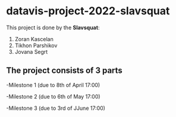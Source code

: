 # datavis-project-2022-slavsquat
This project is done by the **Slavsquat**:
1. Zoran Kascelan
2. Tikhon Parshikov
3. Jovana Segrt

## The project consists of 3 parts
-Milestone 1 (due to 8th of April 17:00)


-Milestone 2 (due to 6th of May 17:00)


-Milestone 3 (due to 3rd of JJune 17:00)


